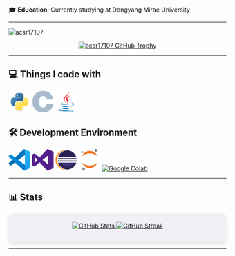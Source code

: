 🎓 **Education**: Currently studying at Dongyang Mirae University

---

<p align="left"> 
    <img src="https://komarev.com/ghpvc/?username=LunaTic-Neon&label=Profile%20views&color=0e75b6&style=flat" alt="acsr17107" />
</p>


<p align="center">
    <a href="https://github.com/ryo-ma/github-profile-trophy">
        <img src="https://github-profile-trophy.vercel.app/?username=acsr17107&row=1&column=8&margin-w=15&margin-h=15&theme=onedark&no-frame=true" alt="acsr17107 GitHub Trophy" />
    </a>
</p>

---

## 💻 Things I code with

<p align="left">
    <a href="https://www.python.org/"><img src="https://raw.githubusercontent.com/devicons/devicon/master/icons/python/python-original.svg" alt="Python" width="50" height="50"/></a>
    <a href="https://en.wikipedia.org/wiki/C_(programming_language)"><img src="https://raw.githubusercontent.com/devicons/devicon/master/icons/c/c-original.svg" alt="C" width="50" height="50"/></a>
    <a href="https://www.java.com/"><img src="https://raw.githubusercontent.com/devicons/devicon/master/icons/java/java-original.svg" alt="Java" width="50" height="50"/></a>
</p>

## 🛠️ Development Environment

<p align="left">
    <a href="https://code.visualstudio.com/"><img src="https://raw.githubusercontent.com/devicons/devicon/master/icons/vscode/vscode-original.svg" alt="VS Code" width="50" height="50"/></a>
    <a href="https://visualstudio.microsoft.com/"><img src="https://raw.githubusercontent.com/devicons/devicon/master/icons/visualstudio/visualstudio-plain.svg" alt="Visual Studio" width="50" height="50"/></a>
    <a href="https://www.eclipse.org/"><img src="https://raw.githubusercontent.com/devicons/devicon/master/icons/eclipse/eclipse-original.svg" alt="Eclipse" width="50" height="50"/></a>
    <a href="https://jupyter.org/"><img src="https://raw.githubusercontent.com/devicons/devicon/master/icons/jupyter/jupyter-original.svg" alt="Jupyter" width="50" height="50"/></a>
    <a href="https://colab.research.google.com/"><img src="https://img.icons8.com/color/48/000000/google-colab.png" alt="Google Colab" width="50" height="50"/></a>
</p>

---

## 📊 Stats

<div align="center" style="background-color: #f0f0f5; padding: 20px; box-shadow: 0 4px 8px rgba(0, 0, 0, 0.1); border-radius: 10px;">

<a href="https://github.com/acsr17107">
    <img src="https://github-readme-stats.vercel.app/api?username=acsr17107&show_icons=true&include_all_commits=true&count_private=true&theme=synthwave&hide_border=true" alt="GitHub Stats" style="margin-bottom: 10px;" />
</a>

<a href="https://github.com/acsr17107">
    <img src="https://github-readme-streak-stats.herokuapp.com/?user=acsr17107&theme=synthwave&hide_border=true&card_width=467" alt="GitHub Streak" />
</a>

</div>

---
